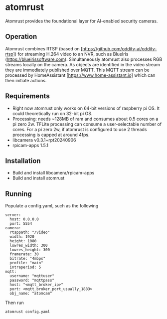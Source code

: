 # atomrust

Atomrust provides the foundational layer for AI-enabled security cameras.

## Operation
Atomrust combines RTSP (based on [https://github.com/oddity-ai/oddity-rtsp]) for streaming H.264 video to an NVR, such as BlueIris (https://blueirissoftware.com).  Simultaneously atomrust also processes RGB streams locally on the camera.  As objects are identified in the video stream they are immediately published over MQTT. This MQTT stream can be processed by HomeAssistant [https://www.home-assistant.io] which can then initiate actions.

## Requirements
  - Right now atomrust only works on 64-bit versions of raspberry pi OS.  It could theoretically run on 32-bit pi OS.
  - Processing: needs ~128MB of ram and consumes about 0.5 cores on a pi zero 2w. TFLite processing can consume a user-selectable number of cores.  For a pi zero 2w, if atomrust is configured to use 2 threads processing is capped at around 4fps.
  - libcamera v0.3.1+rpt20240906
  - rpicam-apps 1.5.1

## Installation
  - Build and install libcamera/rpicam-apps
  - Build and install atomrust

## Running
Populate a config.yaml, such as the following

    server:
      host: 0.0.0.0
      port: 5554
    camera:
      rtsppath: "/video"
      width: 1920
      height: 1080
      lowres_width: 300
      lowres_height: 300
      framerate: 30
      bitrate: "4mbps"
      profile: "main"
      intraperiod: 5
    mqtt:
      username: "mqttuser"
      password: "mqttpass"
      host: "<mqtt_broker_ip>"
      port: <mqtt_broker_port_usually_1883>
      obj_name: "atomcam"

Then run

    atomrust config.yaml
